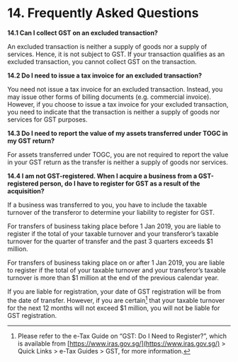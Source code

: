 # 14. Frequently Asked Questions

**14.1 Can I collect GST on an excluded transaction?**

An excluded transaction is neither a supply of goods nor a supply of services. Hence, it is not subject to GST. If your transaction qualifies as an excluded transaction, you cannot collect GST on the transaction.



**14.2 Do I need to issue a tax invoice for an excluded transaction?**

You need not issue a tax invoice for an excluded transaction. Instead, you
may issue other forms of billing documents (e.g. commercial invoice).
However, if you choose to issue a tax invoice for your excluded transaction,
you need to indicate that the transaction is neither a supply of goods nor
services for GST purposes.

**14.3 Do I need to report the value of my assets transferred under TOGC in my GST return?**

For assets transferred under TOGC, you are not required to report the value
in your GST return as the transfer is neither a supply of goods nor services.

**14.4 I am not GST-registered. When I acquire a business from a GST-registered person, do I have to register for GST as a result of the acquisition?**

If a business was transferred to you, you have to include the taxable turnover
of the transferor to determine your liability to register for GST.

For transfers of business taking place before 1 Jan 2019, you are liable to
register if the total of your taxable turnover and your transferor’s taxable
turnover for the quarter of transfer and the past 3 quarters exceeds $1 million.

For transfers of business taking place on or after 1 Jan 2019, you are liable to
register if the total of your taxable turnover and your transferor’s taxable
turnover is more than $1 million at the end of the previous calendar year.

If you are liable for registration, your date of GST registration will be from the
date of transfer. However, if you are certain[^18] that your taxable turnover for
the next 12 months will not exceed $1 million, you will not be liable for GST
registration.

[^18]: Please refer to the e-Tax Guide on “GST: Do I Need to Register?”, which is available from
[https://www.iras.gov.sg/](https://www.iras.gov.sg/) > Quick Links > e-Tax Guides > GST, for more information.
